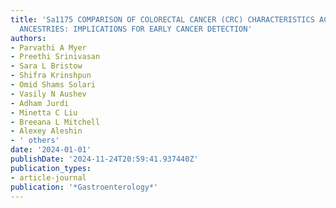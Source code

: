 ```yaml
---
title: 'Sa1175 COMPARISON OF COLORECTAL CANCER (CRC) CHARACTERISTICS ACROSS GENETIC
  ANCESTRIES: IMPLICATIONS FOR EARLY CANCER DETECTION'
authors:
- Parvathi A Myer
- Preethi Srinivasan
- Sara L Bristow
- Shifra Krinshpun
- Omid Shams Solari
- Vasily N Aushev
- Adham Jurdi
- Minetta C Liu
- Breeana L Mitchell
- Alexey Aleshin
- ' others'
date: '2024-01-01'
publishDate: '2024-11-24T20:59:41.937440Z'
publication_types:
- article-journal
publication: '*Gastroenterology*'
---
```

